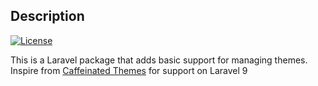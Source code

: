 ## Description
[![License](http://img.shields.io/badge/license-MIT-brightgreen.svg?style=flat-square)](https://tldrlegal.com/license/mit-license)

This is a Laravel package that adds basic support for managing themes. Inspire from [Caffeinated Themes](https://github.com/caffeinated/themes) for support on Laravel 9